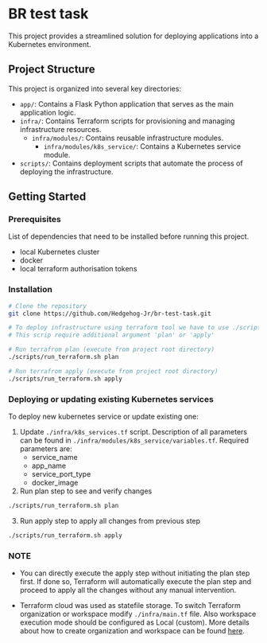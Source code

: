 # BR test task

This project provides a streamlined solution for deploying applications into a Kubernetes environment.

## Project Structure

This project is organized into several key directories:

- `app/`: Contains a Flask Python application that serves as the main application logic.
- `infra/`: Contains Terraform scripts for provisioning and managing infrastructure resources.
  - `infra/modules/`: Contains reusable infrastructure modules.
    - `infra/modules/k8s_service/`: Contains a Kubernetes service module.
- `scripts/`: Contains deployment scripts that automate the process of deploying the infrastructure.

## Getting Started

### Prerequisites

List of dependencies that need to be installed before running this project.

- local Kubernetes cluster
- docker
- local terraform authorisation tokens

### Installation

```bash
# Clone the repository
git clone https://github.com/Hedgehog-Jr/br-test-task.git

# To deploy infrastructure using terraform tool we have to use ./scripts/run_terraform.sh script
# This scrip require additional argument 'plan' or 'apply' 

# Run terrafrom plan (execute from project root directory)
./scripts/run_terraform.sh plan

# Run terrafrom apply (execute from project root directory)
./scripts/run_terraform.sh apply
```

### Deploying or updating existing Kubernetes services

To deploy new kubernetes service or update existing one:
1. Update `./infra/k8s_services.tf` script. Description of all parameters can be found in `./infra/modules/k8s_service/variables.tf`. Required parameters are:
   * service_name
   * app_name
   * service_port_type
   * docker_image
2. Run plan step to see and verify changes
```bash
./scripts/run_terraform.sh plan
```
3. Run apply step to apply all changes from previous step
```bash
./scripts/run_terraform.sh apply
```

### NOTE
* You can directly execute the apply step without initiating the plan step first. 
If done so, Terraform will automatically execute the plan step and proceed to apply all the changes without any manual intervention.

* Terraform cloud was used as statefile storage. To switch Terraform organization or workspace modify `./infra/main.tf` file.
Also workspace execution mode should be configured as Local (custom).
More details about how to create organization and workspace can be found [here](https://developer.hashicorp.com/terraform/cloud-docs/users-teams-organizations/organizations).

